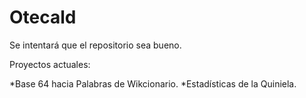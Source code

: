 # Otecald
Se intentará que el repositorio sea bueno.

Proyectos actuales:

*Base 64 hacia Palabras de Wikcionario.
*Estadísticas de la Quiniela.
